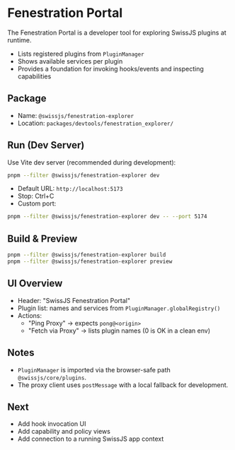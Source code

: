 <!--
Copyright (c) 2024 Themba Mzumara
This file is part of SwissJS Framework. All rights reserved.
Licensed under the MIT License. See LICENSE in the project root for license information.
-->

# Fenestration Portal

The Fenestration Portal is a developer tool for exploring SwissJS plugins at runtime.

- Lists registered plugins from `PluginManager`
- Shows available services per plugin
- Provides a foundation for invoking hooks/events and inspecting capabilities

## Package

- Name: `@swissjs/fenestration-explorer`
- Location: `packages/devtools/fenestration_explorer/`

## Run (Dev Server)

Use Vite dev server (recommended during development):

```bash
pnpm --filter @swissjs/fenestration-explorer dev
```

- Default URL: `http://localhost:5173`
- Stop: Ctrl+C
- Custom port:

```bash
pnpm --filter @swissjs/fenestration-explorer dev -- --port 5174
```

## Build & Preview

```bash
pnpm --filter @swissjs/fenestration-explorer build
pnpm --filter @swissjs/fenestration-explorer preview
```

## UI Overview

- Header: "SwissJS Fenestration Portal"
- Plugin list: names and services from `PluginManager.globalRegistry()`
- Actions:
  - "Ping Proxy" → expects `pong@<origin>`
  - "Fetch via Proxy" → lists plugin names (0 is OK in a clean env)

## Notes

- `PluginManager` is imported via the browser-safe path `@swissjs/core/plugins`.
- The proxy client uses `postMessage` with a local fallback for development.

## Next

- Add hook invocation UI
- Add capability and policy views
- Add connection to a running SwissJS app context
